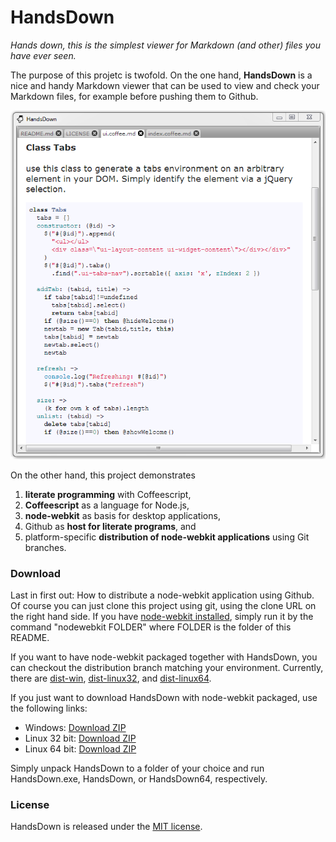 HandsDown
==========

_Hands down, this is the simplest viewer for Markdown (and other) files you have ever seen._

The purpose of this projetc is twofold. On the one hand, __HandsDown__ is a nice and handy
Markdown viewer that can be used to view and check your Markdown files, for example before
pushing them to Github.

![Screenshot](meta/screenshot.PNG)

On the other hand, this project demonstrates

1. **literate programming** with Coffeescript,
2. **Coffeescript** as a language for Node.js,
3. **node-webkit** as basis for desktop applications,
4. Github as **host for literate programs**, and
5. platform-specific **distribution of node-webkit applications** using Git branches.


### Download

Last in first out: How to distribute a node-webkit application using Github. Of course you can just clone this project using git, using the clone URL on the right hand side. If you have [node-webkit installed](https://github.com/rogerwang/node-webkit), simply run it by the command "nodewebkit FOLDER" where FOLDER is the folder of this README. 

If you want to have node-webkit packaged together with HandsDown, you can checkout the distribution branch matching your environment. Currently, there are [dist-win](https://github.com/kaiec/HandsDown/tree/dist-win), [dist-linux32](https://github.com/kaiec/HandsDown/tree/dist-linux32), and [dist-linux64](https://github.com/kaiec/HandsDown/tree/dist-linux64).

If you just want to download HandsDown with node-webkit packaged, use the following links:

- Windows: [Download ZIP](https://github.com/kaiec/HandsDown/archive/dist-win.zip)
- Linux 32 bit: [Download ZIP](https://github.com/kaiec/HandsDown/archive/dist-linux32.zip)
- Linux 64 bit: [Download ZIP](https://github.com/kaiec/HandsDown/archive/dist-linux64.zip)

Simply unpack HandsDown to a folder of your choice and run HandsDown.exe, HandsDown, or HandsDown64, respectively.

### License

HandsDown is released under the [MIT license](LICENSE).